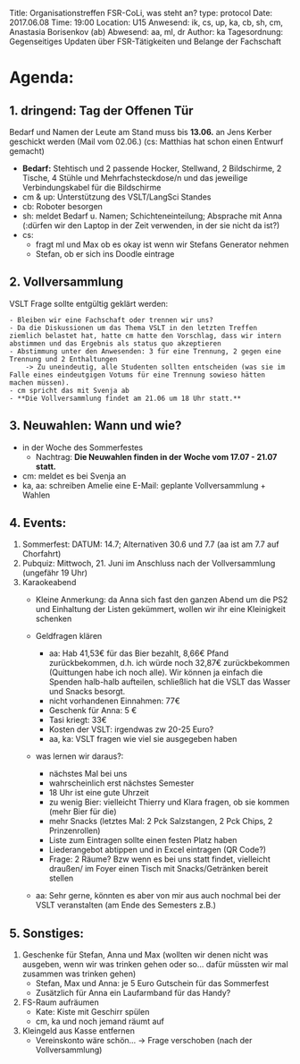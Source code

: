 Title: Organisationstreffen FSR-CoLi, was steht an?
type: protocol
Date: 2017.06.08
Time: 19:00
Location: U15
Anwesend: ik, cs, up, ka, cb, sh, cm, Anastasia Borisenkov (ab)
Abwesend: aa, ml, dr
Author: ka 
Tagesordnung: Gegenseitiges Updaten über FSR-Tätigkeiten und Belange der Fachschaft


# Agenda:

## 1. dringend: Tag der Offenen Tür 

Bedarf und Namen der Leute am Stand muss bis **13.06.** an Jens Kerber geschickt werden (Mail vom 02.06.) (cs: Matthias hat schon einen Entwurf gemacht)

  - **Bedarf:** Stehtisch und 2 passende Hocker, Stellwand, 2 Bildschirme, 2 Tische, 4 Stühle und Mehrfachsteckdose/n und das jeweilige Verbindungskabel für die Bildschirme
  - cm & up: Unterstützung des VSLT/LangSci Standes
  - cb: Roboter besorgen
  - sh: meldet Bedarf u. Namen; Schichteneinteilung; Absprache mit Anna (:dürfen wir den Laptop in der Zeit verwenden, in der sie nicht da ist?)
  - cs: 
     - fragt ml und Max ob es okay ist wenn wir Stefans Generator nehmen
     - Stefan, ob er sich ins Doodle eintrage

## 2. Vollversammlung
VSLT Frage sollte entgültig geklärt werden:

    - Bleiben wir eine Fachschaft oder trennen wir uns? 
    - Da die Diskussionen um das Thema VSLT in den letzten Treffen ziemlich belastet hat, hatte cm hatte den Vorschlag, dass wir intern abstimmen und das Ergebnis als status quo akzeptieren
    - Abstimmung unter den Anwesenden: 3 für eine Trennung, 2 gegen eine Trennung und 2 Enthaltungen 
        -> Zu uneindeutig, alle Studenten sollten entscheiden (was sie im Falle eines eindeutgigen Votums für eine Trennung sowieso hätten machen müssen).
    - cm spricht das mit Svenja ab
    - **Die Vollversammlung findet am 21.06 um 18 Uhr statt.**

## 3. Neuwahlen: Wann und wie?
  - in der Woche des Sommerfestes
      - Nachtrag: 
      **Die Neuwahlen finden in der Woche vom 17.07 - 21.07 statt.**
  - cm: meldet es bei Svenja an
  - ka, aa: schreiben Amelie eine E-Mail: geplante Vollversammlung + Wahlen

## 4. Events:
1. Sommerfest: DATUM: 14.7;  Alternativen 30.6 und 7.7 (aa ist am 7.7 auf Chorfahrt)
2.  Pubquiz: Mittwoch, 21. Juni im Anschluss nach der Vollversammlung (ungefähr 19  Uhr)
3. Karaokeabend
    - Kleine Anmerkung: 
      da Anna sich fast den ganzen Abend um die PS2 und Einhaltung der Listen gekümmert, wollen wir ihr eine Kleinigkeit schenken 
    - Geldfragen klären
        - aa: Hab 41,53€ für das Bier bezahlt, 8,66€ Pfand zurückbekommen, d.h. ich würde noch 32,87€ zurückbekommen (Quittungen habe ich noch alle). Wir können ja einfach die Spenden halb-halb aufteilen, schließlich hat die VSLT das Wasser und Snacks besorgt.
        - nicht vorhandenen Einnahmen: 77€
        - Geschenk für Anna: 5 €
        - Tasi kriegt: 33€
        - Kosten der VSLT: irgendwas zw 20-25 Euro?
        - aa, ka: VSLT fragen wie viel sie ausgegeben haben
          
    - was lernen wir daraus?:
        - nächstes Mal bei uns
        - wahrscheinlich erst nächstes Semester
        - 18 Uhr ist eine gute Uhrzeit
        - zu wenig Bier: vielleicht Thierry und Klara fragen, ob sie kommen (mehr Bier für die)
        - mehr Snacks (letztes Mal: 2 Pck Salzstangen, 2 Pck Chips, 2 Prinzenrollen)
        - Liste zum Eintragen sollte einen festen Platz haben
        - Liederangebot abtippen und in Excel eintragen (QR Code?)
        - Frage: 2 Räume? Bzw wenn es bei uns statt findet, vielleicht draußen/ im Foyer einen Tisch mit Snacks/Getränken bereit stellen
    - aa: Sehr gerne, könnten es aber von mir aus auch nochmal bei der VSLT veranstalten (am Ende des Semesters z.B.)

## 5. Sonstiges:
1. Geschenke für Stefan, Anna und Max (wollten wir denen nicht was ausgeben, wenn wir was trinken gehen oder so... dafür müssten wir mal zusammen was trinken gehen)
    - Stefan, Max und Anna: je 5 Euro Gutschein für das Sommerfest
    - Zusätzlich für Anna ein Laufarmband für das Handy? 
2. FS-Raum aufräumen
    - Kate: Kiste mit Geschirr spülen
    - cm, ka und noch jemand räumt auf
3. Kleingeld aus Kasse entfernen
    - Vereinskonto wäre schön...
    -> Frage verschoben (nach der Vollversammlung)
